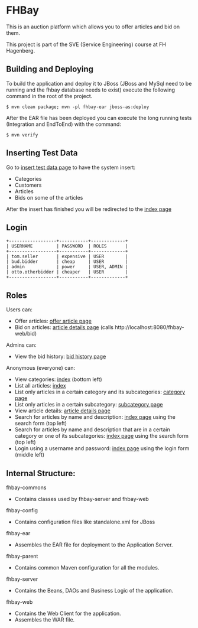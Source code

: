 FHBay
=====

This is an auction platform which allows you to offer articles and bid on them.

This project is part of the SVE (Service Engineering) course at FH Hagenberg.


Building and Deploying
----------------------

To build the application and deploy it to JBoss (JBoss and MySql need to be running and the fhbay database needs to exist) execute the following command in the root of the project.

    $ mvn clean package; mvn -pl fhbay-ear jboss-as:deploy

    
After the EAR file has been deployed you can execute the long running tests (Integration and EndToEnd) with the command:

    $ mvn verify


Inserting Test Data
-------------------

Go to [insert test data page](http://localhost:8080/fhbay-web/insertTestData) to have the system insert:
* Categories
* Customers
* Articles
* Bids on some of the articles

After the insert has finished you will be redirected to the [index page](http://localhost:8080/fhbay-web/)


Login
-----

    +------------------+-----------+-------------+
    | USERNAME         | PASSWORD  | ROLES       |
    +------------------+-----------+-------------+
    | tom.seller       | expensive | USER        |
    | bud.bidder       | cheap     | USER        |
    | admin            | power     | USER, ADMIN |
    | otto.otherbidder | cheaper   | USER        |
    +------------------+-----------+-------------+


Roles
-----

Users can:
* Offer articles: [offer article page](http://localhost:8080/fhbay-web/offerArticle)
* Bid on articles: [article details page](http://localhost:8080/fhbay-web/article/19/Canon-EOS-1D-X) (calls http://localhost:8080/fhbay-web/bid)

Admins can:
* View the bid history: [bid history page](http://localhost:8080/fhbay-web/bidHistory?articleId=23)

Anonymous (everyone) can:
* View categories: [index](http://localhost:8080/fhbay-web/) (bottom left)
* List all articles: [index](http://localhost:8080/fhbay-web/)
* List only articles in a certain category and its subcategories: [category page](http://localhost:8080/fhbay-web/category/57/Photography)
* List only articles in a certain subcategory: [subcategory page](http://localhost:8080/fhbay-web/category/58/Photography/Cameras)
* View article details: [article details page](http://localhost:8080/fhbay-web/article/76/Canon-EOS-7D-(SLR)-Body)
* Search for articles by name and description: [index page](http://localhost:8080/fhbay-web/) using the search form (top left)
* Search for articles by name and description that are in a certain category or one of its subcategories: [index page](http://localhost:8080/fhbay-web/) using the search form (top left)
* Login using a username and password: [index page](http://localhost:8080/fhbay-web/) using the login form (middle left)


Internal Structure:
-------------------

fhbay-commons
* Contains classes used by fhbay-server and fhbay-web

fhbay-config
* Contains configuration files like standalone.xml for JBoss

fhbay-ear
* Assembles the EAR file for deployment to the Application Server.

fhbay-parent
* Contains common Maven configuration for all the modules.

fhbay-server
* Contains the Beans, DAOs and Business Logic of the application.

fhbay-web
* Contains the Web Client for the application.
* Assembles the WAR file.
